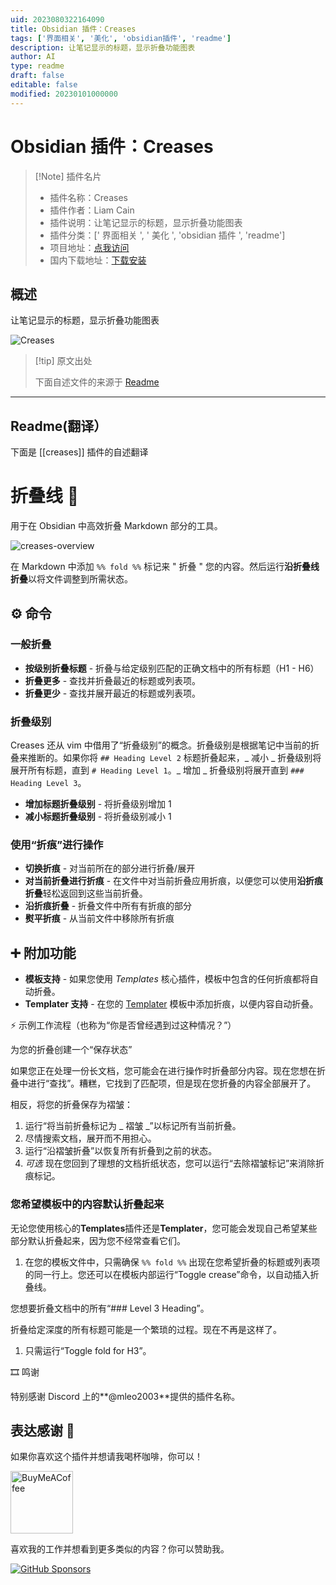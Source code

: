```yaml
---
uid: 2023080322164090
title: Obsidian 插件：Creases
tags: ['界面相关', '美化', 'obsidian插件', 'readme']
description: 让笔记显示的标题，显示折叠功能图表
author: AI
type: readme
draft: false
editable: false
modified: 20230101000000
---
```


# Obsidian 插件：Creases

> [!Note] 插件名片
> - 插件名称：Creases
> - 插件作者：Liam Cain
> - 插件说明：让笔记显示的标题，显示折叠功能图表
> - 插件分类：[' 界面相关 ', ' 美化 ', 'obsidian 插件 ', 'readme']
> - 项目地址：[点我访问](https://github.com/liamcain/obsidian-creases)
> - 国内下载地址：[下载安装](https://pkmer.cn/products/plugin/pluginMarket/?creases)

## 概述

让笔记显示的标题，显示折叠功能图表

![Creases](https://cdn.pkmer.cn/covers/creases.png!pkmer)

> [!tip] 原文出处
>
>下面自述文件的来源于 [Readme](https://ghproxy.net/https://raw.githubusercontent.com/liamcain/obsidian-creases/main/README.md)
>

---

## Readme(翻译）

下面是 [[creases]] 插件的自述翻译

# 折叠线 👕

用于在 Obsidian 中高效折叠 Markdown 部分的工具。

![creases-overview](https://user-images.githubusercontent.com/693981/156103767-33f311de-39ac-422d-b8ea-987ea9c63f7b.png)

在 Markdown 中添加 `%% fold %%` 标记来 " 折叠 " 您的内容。然后运行**沿折叠线折叠**以将文件调整到所需状态。

## ⚙️ 命令

### 一般折叠

- **按级别折叠标题** - 折叠与给定级别匹配的正确文档中的所有标题（H1 - H6）
- **折叠更多** - 查找并折叠最近的标题或列表项。
- **折叠更少** - 查找并展开最近的标题或列表项。

### 折叠级别

Creases 还从 vim 中借用了“折叠级别”的概念。折叠级别是根据笔记中当前的折叠来推断的。如果你将 `## Heading Level 2` 标题折叠起来，_ 减小 _ 折叠级别将展开所有标题，直到 `# Heading Level 1`。_ 增加 _ 折叠级别将展开直到 `### Heading Level 3`。

- **增加标题折叠级别** - 将折叠级别增加 1
- **减小标题折叠级别** - 将折叠级别减小 1

### 使用“折痕”进行操作

- **切换折痕** - 对当前所在的部分进行折叠/展开
- **对当前折叠进行折痕** - 在文件中对当前折叠应用折痕，以便您可以使用**沿折痕折叠**轻松返回到这些当前折叠。
- **沿折痕折叠** - 折叠文件中所有有折痕的部分
- **熨平折痕** - 从当前文件中移除所有折痕

## ➕ 附加功能

- **模板支持** - 如果您使用 _Templates_ 核心插件，模板中包含的任何折痕都将自动折叠。
- **Templater 支持** - 在您的 [Templater](https://github.com/SilentVoid13/Templater) 模板中添加折痕，以便内容自动折叠。

⚡️ 示例工作流程（也称为“你是否曾经遇到过这种情况？”）

为您的折叠创建一个“保存状态”

如果您正在处理一份长文档，您可能会在进行操作时折叠部分内容。现在您想在折叠中进行“查找”。糟糕，它找到了匹配项，但是现在您折叠的内容全部展开了。

相反，将您的折叠保存为褶皱：

1. 运行“将当前折叠标记为 _ 褶皱 _”以标记所有当前折叠。
2. 尽情搜索文档，展开而不用担心。
3. 运行“沿褶皱折叠”以恢复所有折叠到之前的状态。
4. _可选_ 现在您回到了理想的文档折纸状态，您可以运行“去除褶皱标记”来消除折痕标记。

### 您希望模板中的内容默认折叠起来

无论您使用核心的**Templates**插件还是**Templater**，您可能会发现自己希望某些部分默认折叠起来，因为您不经常查看它们。

1. 在您的模板文件中，只需确保 `%% fold %%` 出现在您希望折叠的标题或列表项的同一行上。您还可以在模板内部运行“Toggle crease”命令，以自动插入折叠线。

您想要折叠文档中的所有“### Level 3 Heading”。

折叠给定深度的所有标题可能是一个繁琐的过程。现在不再是这样了。

1. 只需运行“Toggle fold for H3”。

🎞 鸣谢

特别感谢 Discord 上的**@mleo2003**提供的插件名称。

## 表达感谢 🙏

如果你喜欢这个插件并想请我喝杯咖啡，你可以！

[<img src="https://cdn.buymeacoffee.com/buttons/v2/default-violet.png" alt="BuyMeACoffee" width="100">](https://www.buymeacoffee.com/liamcain)

喜欢我的工作并想看到更多类似的内容？你可以赞助我。

[![GitHub Sponsors](https://img.shields.io/github/sponsors/liamcain?style=social)](https://github.com/sponsors/liamcain)
